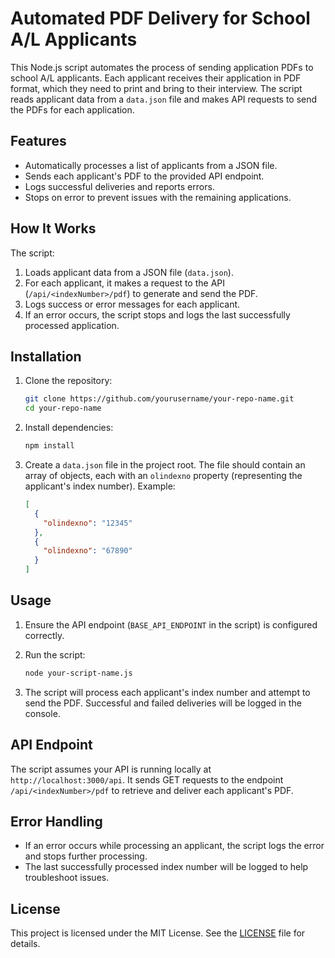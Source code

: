 # Automated PDF Delivery for School A/L Applicants

This Node.js script automates the process of sending application PDFs to school A/L applicants. Each applicant receives their application in PDF format, which they need to print and bring to their interview. The script reads applicant data from a `data.json` file and makes API requests to send the PDFs for each application.

## Features

- Automatically processes a list of applicants from a JSON file.
- Sends each applicant's PDF to the provided API endpoint.
- Logs successful deliveries and reports errors.
- Stops on error to prevent issues with the remaining applications.

## How It Works

The script:
1. Loads applicant data from a JSON file (`data.json`).
2. For each applicant, it makes a request to the API (`/api/<indexNumber>/pdf`) to generate and send the PDF.
3. Logs success or error messages for each applicant.
4. If an error occurs, the script stops and logs the last successfully processed application.

## Installation

1. Clone the repository:

    ```bash
    git clone https://github.com/yourusername/your-repo-name.git
    cd your-repo-name
    ```

2. Install dependencies:

    ```bash
    npm install
    ```

3. Create a `data.json` file in the project root. The file should contain an array of objects, each with an `olindexno` property (representing the applicant's index number). Example:

    ```json
    [
      {
        "olindexno": "12345"
      },
      {
        "olindexno": "67890"
      }
    ]
    ```

## Usage

1. Ensure the API endpoint (`BASE_API_ENDPOINT` in the script) is configured correctly.
2. Run the script:

    ```bash
    node your-script-name.js
    ```

3. The script will process each applicant's index number and attempt to send the PDF. Successful and failed deliveries will be logged in the console.

## API Endpoint

The script assumes your API is running locally at `http://localhost:3000/api`. It sends GET requests to the endpoint `/api/<indexNumber>/pdf` to retrieve and deliver each applicant's PDF.

## Error Handling

- If an error occurs while processing an applicant, the script logs the error and stops further processing.
- The last successfully processed index number will be logged to help troubleshoot issues.

## License

This project is licensed under the MIT License. See the [LICENSE](LICENSE) file for details.
